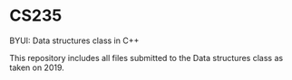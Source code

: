 # CS235
BYUI: Data structures class in C++ 

This repository includes all files submitted to the Data structures class as taken on 2019. 
